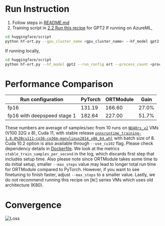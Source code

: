 # Run Instruction
1. Follow steps in [README.md](README.md)
2. Training script in [2.2 Run this recipe](README.md#2.2-Run-this-recipe) for GPT2
If running on AzureML,
```bash
cd huggingface/script
python hf-ort.py --gpu_cluster_name <gpu_cluster_name> --hf_model gpt2 --run_config ort
```
If running locally, 
```bash
cd huggingface/script
python hf-ort.py --hf_model gpt2 --run_config ort --process_count <process_count> --local_run
```

# Performance Comparison
| Run configuration           | PyTorch | ORTModule | Gain  |
| -----------------           | ------- | --------- | ----- |
| fp16                        | 131.19  | 166.60    | 27.0% |
| fp16 with deepspeed stage 1 | 182.64  | 227.00    | 51.7% |

These numbers are average of samples/sec from 10 runs on [`ND40rs_v2`](https://azure.microsoft.com/en-us/pricing/details/machine-learning/) VMs (V100 32G x 8), Cuda 11, with stable release [`onnxruntime_training-1.8.0%2Bcu111-cp36-cp36m-manylinux2014_x86_64.whl`](https://onnxruntimepackages.z14.web.core.windows.net/onnxruntime_stable_cu111.html) with batch size of 8. Cuda 10.2 option is also available through `--use_cu102` flag. Please check dependency details in [Dockerfile](docker/Dockerfile). We look at the metrics `stable_train_samples_per_second` in the log, which discards first step that includes setup time. Also please note since ORTModule takes some time to do initial setup, smaller `--max_steps` value may lead to longer total run time for ORTModule compared to PyTorch. However, if you want to see finetuning to finish faster, adjust `--max_steps` to a smaller value. Lastly, we do not recommend running this recipe on [`NC`] series VMs which uses old architecture (K80).

# Convergence
![Loss](loss_curve/gpt2.png)